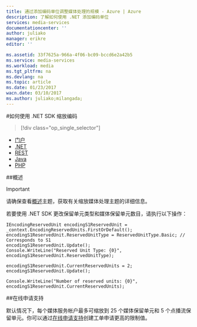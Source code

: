 ```yaml
---
title: 通过添加编码单位调整媒体处理的规模 - Azure | Azure
description: 了解如何使用 .NET 添加编码单位
services: media-services
documentationcenter: ''
author: juliako
manager: erikre
editor: ''

ms.assetid: 33f7625a-966a-4f06-bc09-bccd6e2a42b5
ms.service: media-services
ms.workload: media
ms.tgt_pltfrm: na
ms.devlang: na
ms.topic: article
ms.date: 01/23/2017
wacn.date: 03/10/2017
ms.author: juliako;milangada;
---
```


#如何使用 .NET SDK 缩放编码

> [!div class="op_single_selector"]
- [门户](./media-services-portal-encoding-units.md)
- [.NET](./media-services-dotnet-encoding-units.md)
- [REST](https://docs.microsoft.com/zh-cn/rest/api/media/operations/encodingreservedunittype)
- [Java](https://github.com/southworkscom/azure-sdk-for-media-services-java-samples)
- [PHP](https://github.com/Azure/azure-sdk-for-php/tree/master/examples/MediaServices)

##概述

>[!IMPORTANT]
> 请确保查看[概述](./media-services-scale-media-processing-overview.md)主题，获取有关缩放媒体处理主题的详细信息。

若要使用 .NET SDK 更改保留单元类型和媒体保留单元数目，请执行以下操作：

```
IEncodingReservedUnit encodingS1ReservedUnit = _context.EncodingReservedUnits.FirstOrDefault();
encodingS1ReservedUnit.ReservedUnitType = ReservedUnitType.Basic; // Corresponds to S1
encodingS1ReservedUnit.Update();
Console.WriteLine("Reserved Unit Type: {0}", encodingS1ReservedUnit.ReservedUnitType);

encodingS1ReservedUnit.CurrentReservedUnits = 2;
encodingS1ReservedUnit.Update();

Console.WriteLine("Number of reserved units: {0}", encodingS1ReservedUnit.CurrentReservedUnits);
```

##在线申请支持

默认情况下，每个媒体服务帐户最多可缩放到 25 个媒体保留单元和 5 个点播流保留单元。你可以通过[在线申请支持](https://www.azure.cn/support/support-ticket-form/?l=zh-cn)创建工单申请更高的限制值。

<!---HONumber=Mooncake_0306_2017-->